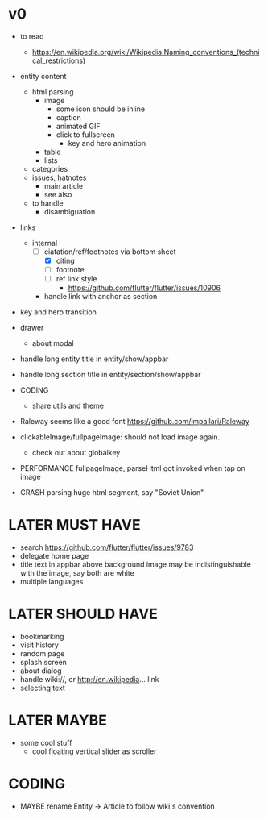 # v0

- to read
  - https://en.wikipedia.org/wiki/Wikipedia:Naming_conventions_(technical_restrictions)

- entity content
  - html parsing
    - image
      - some icon should be inline
      - caption
      - animated GIF
      - click to fullscreen
        - key and hero animation
    - table
    - lists
  - categories
  - issues, hatnotes
    - main article
    - see also
  - to handle
    - disambiguation

- links
  - internal
    - [ ] ciatation/ref/footnotes via bottom sheet
      - [x] citing
      - [ ] footnote
      - [ ] ref link style
        - https://github.com/flutter/flutter/issues/10906
    - handle link with anchor as section

- key and hero transition

- drawer
  - about modal

- handle long entity title in entity/show/appbar
- handle long section title in entity/section/show/appbar

- CODING
  - share utils and theme

- Raleway seems like a good font https://github.com/impallari/Raleway

- clickableImage/fullpageImage: should not load image again.
  - check out about globalkey

- PERFORMANCE fullpageImage, parseHtml got invoked when tap on image

- CRASH parsing huge html segment, say "Soviet Union"

# LATER MUST HAVE

- search https://github.com/flutter/flutter/issues/9783
- delegate home page
- title text in appbar above background image may be indistinguishable with the image, say both are white
- multiple languages

# LATER SHOULD HAVE

- bookmarking
- visit history
- random page
- splash screen
- about dialog
- handle wiki://, or http://en.wikipedia... link
- selecting text

# LATER MAYBE

- some cool stuff
  - cool floating vertical slider as scroller

# CODING

- MAYBE rename Entity -> Article to follow wiki's convention
